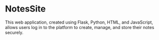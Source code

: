# NotesSite
This web application, created using  Flask, Python, HTML, and JavaScript, allows users  log in to the platform to create, manage, and store their notes securely.
